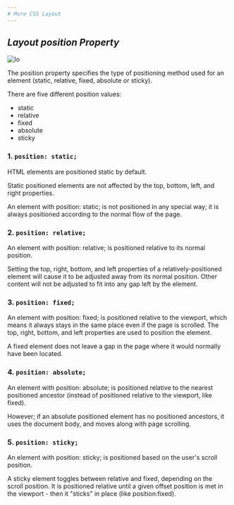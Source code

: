 ```yaml
---
# More CSS Layout
---
```


## ***Layout position Property***

![lo](https://bs-uploads.toptal.io/blackfish-uploads/uploaded_file/file/197755/image-1583190798408-7af80aeb943477b9375814bc95245a4e.png)


The position property specifies the type of positioning method used for an element (static, relative, fixed, absolute or sticky).

There are five different position values:

+ static
+ relative
+ fixed
+ absolute
+ sticky

### 1. `position: static;`

HTML elements are positioned static by default.

Static positioned elements are not affected by the top, bottom, left, and right properties.

An element with position: static; is not positioned in any special way; it is always positioned according to the normal flow of the page.

### 2. `position: relative;`

An element with position: relative; is positioned relative to its normal position.

Setting the top, right, bottom, and left properties of a relatively-positioned element will cause it to be adjusted away from its normal position. Other content will not be adjusted to fit into any gap left by the element.

### 3. `position: fixed;`

An element with position: fixed; is positioned relative to the viewport, which means it always stays in the same place even if the page is scrolled. The top, right, bottom, and left properties are used to position the element.

A fixed element does not leave a gap in the page where it would normally have been located.

### 4. `position: absolute;`

An element with position: absolute; is positioned relative to the nearest positioned ancestor (instead of positioned relative to the viewport, like fixed).

However; if an absolute positioned element has no positioned ancestors, it uses the document body, and moves along with page scrolling.

### 5. `position: sticky;`

An element with position: sticky; is positioned based on the user's scroll position.

A sticky element toggles between relative and fixed, depending on the scroll position. It is positioned relative until a given offset position is met in the viewport - then it "sticks" in place (like position:fixed).